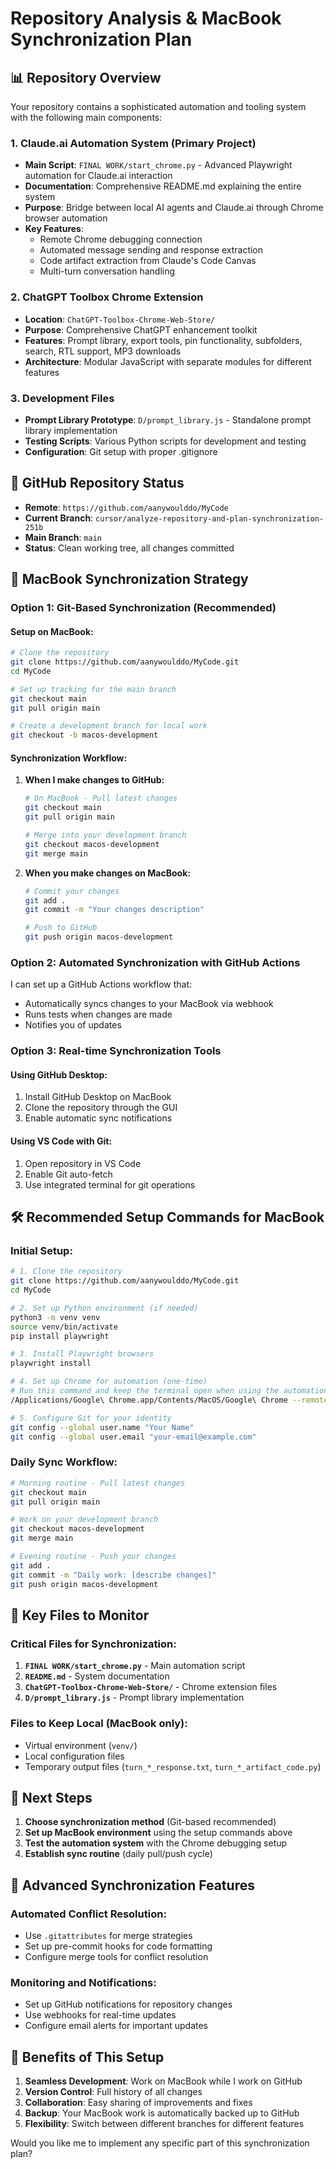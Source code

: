 # Repository Analysis & MacBook Synchronization Plan

## 📊 Repository Overview

Your repository contains a sophisticated automation and tooling system with the following main components:

### 1. **Claude.ai Automation System** (Primary Project)
- **Main Script**: `FINAL WORK/start_chrome.py` - Advanced Playwright automation for Claude.ai interaction
- **Documentation**: Comprehensive README.md explaining the entire system
- **Purpose**: Bridge between local AI agents and Claude.ai through Chrome browser automation
- **Key Features**:
  - Remote Chrome debugging connection
  - Automated message sending and response extraction
  - Code artifact extraction from Claude's Code Canvas
  - Multi-turn conversation handling

### 2. **ChatGPT Toolbox Chrome Extension**
- **Location**: `ChatGPT-Toolbox-Chrome-Web-Store/`
- **Purpose**: Comprehensive ChatGPT enhancement toolkit
- **Features**: Prompt library, export tools, pin functionality, subfolders, search, RTL support, MP3 downloads
- **Architecture**: Modular JavaScript with separate modules for different features

### 3. **Development Files**
- **Prompt Library Prototype**: `D/prompt_library.js` - Standalone prompt library implementation
- **Testing Scripts**: Various Python scripts for development and testing
- **Configuration**: Git setup with proper .gitignore

## 🔄 GitHub Repository Status

- **Remote**: `https://github.com/aanywoulddo/MyCode`
- **Current Branch**: `cursor/analyze-repository-and-plan-synchronization-251b`
- **Main Branch**: `main`
- **Status**: Clean working tree, all changes committed

## 🎯 MacBook Synchronization Strategy

### Option 1: **Git-Based Synchronization (Recommended)**

#### Setup on MacBook:
```bash
# Clone the repository
git clone https://github.com/aanywoulddo/MyCode.git
cd MyCode

# Set up tracking for the main branch
git checkout main
git pull origin main

# Create a development branch for local work
git checkout -b macos-development
```

#### Synchronization Workflow:
1. **When I make changes to GitHub:**
   ```bash
   # On MacBook - Pull latest changes
   git checkout main
   git pull origin main
   
   # Merge into your development branch
   git checkout macos-development
   git merge main
   ```

2. **When you make changes on MacBook:**
   ```bash
   # Commit your changes
   git add .
   git commit -m "Your changes description"
   
   # Push to GitHub
   git push origin macos-development
   ```

### Option 2: **Automated Synchronization with GitHub Actions**

I can set up a GitHub Actions workflow that:
- Automatically syncs changes to your MacBook via webhook
- Runs tests when changes are made
- Notifies you of updates

### Option 3: **Real-time Synchronization Tools**

#### Using GitHub Desktop:
1. Install GitHub Desktop on MacBook
2. Clone the repository through the GUI
3. Enable automatic sync notifications

#### Using VS Code with Git:
1. Open repository in VS Code
2. Enable Git auto-fetch
3. Use integrated terminal for git operations

## 🛠️ Recommended Setup Commands for MacBook

### Initial Setup:
```bash
# 1. Clone the repository
git clone https://github.com/aanywoulddo/MyCode.git
cd MyCode

# 2. Set up Python environment (if needed)
python3 -m venv venv
source venv/bin/activate
pip install playwright

# 3. Install Playwright browsers
playwright install

# 4. Set up Chrome for automation (one-time)
# Run this command and keep the terminal open when using the automation
/Applications/Google\ Chrome.app/Contents/MacOS/Google\ Chrome --remote-debugging-port=9222

# 5. Configure Git for your identity
git config --global user.name "Your Name"
git config --global user.email "your-email@example.com"
```

### Daily Sync Workflow:
```bash
# Morning routine - Pull latest changes
git checkout main
git pull origin main

# Work on your development branch
git checkout macos-development
git merge main

# Evening routine - Push your changes
git add .
git commit -m "Daily work: [describe changes]"
git push origin macos-development
```

## 📝 Key Files to Monitor

### Critical Files for Synchronization:
1. **`FINAL WORK/start_chrome.py`** - Main automation script
2. **`README.md`** - System documentation
3. **`ChatGPT-Toolbox-Chrome-Web-Store/`** - Chrome extension files
4. **`D/prompt_library.js`** - Prompt library implementation

### Files to Keep Local (MacBook only):
- Virtual environment (`venv/`)
- Local configuration files
- Temporary output files (`turn_*_response.txt`, `turn_*_artifact_code.py`)

## 🚀 Next Steps

1. **Choose synchronization method** (Git-based recommended)
2. **Set up MacBook environment** using the setup commands above
3. **Test the automation system** with the Chrome debugging setup
4. **Establish sync routine** (daily pull/push cycle)

## 🔧 Advanced Synchronization Features

### Automated Conflict Resolution:
- Use `.gitattributes` for merge strategies
- Set up pre-commit hooks for code formatting
- Configure merge tools for conflict resolution

### Monitoring and Notifications:
- Set up GitHub notifications for repository changes
- Use webhooks for real-time updates
- Configure email alerts for important updates

## 🎉 Benefits of This Setup

1. **Seamless Development**: Work on MacBook while I work on GitHub
2. **Version Control**: Full history of all changes
3. **Collaboration**: Easy sharing of improvements and fixes
4. **Backup**: Your MacBook work is automatically backed up to GitHub
5. **Flexibility**: Switch between different branches for different features

Would you like me to implement any specific part of this synchronization plan?